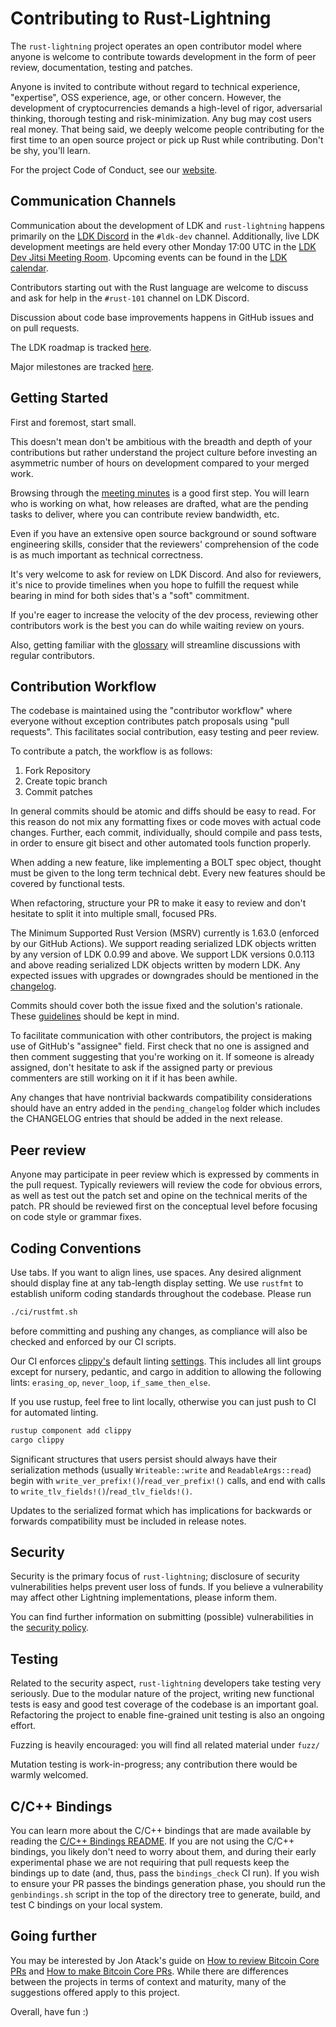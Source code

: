 Contributing to Rust-Lightning
==============================

The `rust-lightning` project operates an open contributor model where anyone is
welcome to contribute towards development in the form of peer review,
documentation, testing and patches.

Anyone is invited to contribute without regard to technical experience,
"expertise", OSS experience, age, or other concern. However, the development of
cryptocurrencies demands a high-level of rigor, adversarial thinking, thorough
testing and risk-minimization. Any bug may cost users real money. That being
said, we deeply welcome people contributing for the first time to an open source
project or pick up Rust while contributing. Don't be shy, you'll learn.

For the project Code of Conduct, see our [website](https://lightningdevkit.org/code_of_conduct).

Communication Channels
-----------------------

Communication about the development of LDK and `rust-lightning` happens
primarily on the [LDK Discord](https://discord.gg/5AcknnMfBw) in the `#ldk-dev`
channel. Additionally, live LDK development meetings are held every other
Monday 17:00 UTC in the [LDK Dev Jitsi Meeting
Room](https://meet.jit.si/ldkdevmeeting). Upcoming events can be found in the
[LDK calendar](https://calendar.google.com/calendar/embed?src=c_e6fv6vlshbpoob2mmbvblkkoj4%40group.calendar.google.com).

Contributors starting out with the Rust language are welcome to discuss and ask
for help in the `#rust-101` channel on LDK Discord.

Discussion about code base improvements happens in GitHub issues and on pull
requests.

The LDK roadmap is tracked [here](https://github.com/orgs/lightningdevkit/projects/2).

Major milestones are tracked [here](https://github.com/lightningdevkit/rust-lightning/milestones?direction=asc&sort=title&state=open).

Getting Started
---------------

First and foremost, start small.

This doesn't mean don't be ambitious with the breadth and depth of your
contributions but rather understand the project culture before investing an
asymmetric number of hours on development compared to your merged work.

Browsing through the [meeting minutes](https://github.com/lightningdevkit/rust-lightning/wiki/Meeting-Notes)
is a good first step. You will learn who is working on what, how releases are
drafted, what are the pending tasks to deliver, where you can contribute review
bandwidth, etc.

Even if you have an extensive open source background or sound software
engineering skills, consider that the reviewers' comprehension of the code is as
much important as technical correctness.

It's very welcome to ask for review on LDK Discord. And also for reviewers, it's
nice to provide timelines when you hope to fulfill the request while bearing in
mind for both sides that's a "soft" commitment.

If you're eager to increase the velocity of the dev process, reviewing other
contributors work is the best you can do while waiting review on yours.

Also, getting familiar with the [glossary](GLOSSARY.md) will streamline
discussions with regular contributors.

Contribution Workflow
---------------------

The codebase is maintained using the "contributor workflow" where everyone
without exception contributes patch proposals using "pull requests". This
facilitates social contribution, easy testing and peer review.

To contribute a patch, the workflow is as follows:

  1. Fork Repository
  2. Create topic branch
  3. Commit patches

In general commits should be atomic and diffs should be easy to read.
For this reason do not mix any formatting fixes or code moves with
actual code changes. Further, each commit, individually, should compile
and pass tests, in order to ensure git bisect and other automated tools
function properly.

When adding a new feature, like implementing a BOLT spec object, thought
must be given to the long term technical debt. Every new features should
be covered by functional tests.

When refactoring, structure your PR to make it easy to review and don't
hesitate to split it into multiple small, focused PRs.

The Minimum Supported Rust Version (MSRV) currently is 1.63.0 (enforced by
our GitHub Actions). We support reading serialized LDK objects written by any
version of LDK 0.0.99 and above. We support LDK versions 0.0.113 and above
reading serialized LDK objects written by modern LDK. Any expected issues with
upgrades or downgrades should be mentioned in the [changelog](CHANGELOG.md).

Commits should cover both the issue fixed and the solution's rationale. These
[guidelines](https://chris.beams.io/posts/git-commit/) should be kept in mind.

To facilitate communication with other contributors, the project is making use
of GitHub's "assignee" field. First check that no one is assigned and then
comment suggesting that you're working on it. If someone is already assigned,
don't hesitate to ask if the assigned party or previous commenters are still
working on it if it has been awhile.

Any changes that have nontrivial backwards compatibility considerations should
have an entry added in the `pending_changelog` folder which includes the
CHANGELOG entries that should be added in the next release.

Peer review
-----------

Anyone may participate in peer review which is expressed by comments in the pull
request. Typically reviewers will review the code for obvious errors, as well as
test out the patch set and opine on the technical merits of the patch. PR should
be reviewed first on the conceptual level before focusing on code style or
grammar fixes.

Coding Conventions
------------------

Use tabs. If you want to align lines, use spaces. Any desired alignment should
display fine at any tab-length display setting. We use `rustfmt` to establish
uniform coding standards throughout the codebase. Please run

```bash
./ci/rustfmt.sh
```

before committing and pushing any changes, as compliance will also be checked
and enforced by our CI scripts.

Our CI enforces [clippy's](https://github.com/rust-lang/rust-clippy) default
linting
[settings](https://rust-lang.github.io/rust-clippy/rust-1.39.0/index.html). This
includes all lint groups except for nursery, pedantic, and cargo in addition to
allowing the following lints: `erasing_op`, `never_loop`, `if_same_then_else`.

If you use rustup, feel free to lint locally, otherwise you can just push to CI
for automated linting.

```bash
rustup component add clippy
cargo clippy
```

Significant structures that users persist should always have their serialization
methods (usually `Writeable::write` and `ReadableArgs::read`) begin with
`write_ver_prefix!()`/`read_ver_prefix!()` calls, and end with calls to
`write_tlv_fields!()`/`read_tlv_fields!()`.

Updates to the serialized format which has implications for backwards or
forwards compatibility must be included in release notes.

Security
--------

Security is the primary focus of `rust-lightning`; disclosure of security
vulnerabilities helps prevent user loss of funds. If you believe a vulnerability
may affect other Lightning implementations, please inform them.

You can find further information on submitting (possible) vulnerabilities in the
[security policy](SECURITY.md).

Testing
-------

Related to the security aspect, `rust-lightning` developers take testing very
seriously. Due to the modular nature of the project, writing new functional
tests is easy and good test coverage of the codebase is an important goal.
Refactoring the project to enable fine-grained unit testing is also an ongoing
effort.

Fuzzing is heavily encouraged: you will find all related material under `fuzz/`

Mutation testing is work-in-progress; any contribution there would be warmly
welcomed.

C/C++ Bindings
--------------

You can learn more about the C/C++ bindings that are made available by reading
the [C/C++ Bindings README](https://github.com/lightningdevkit/ldk-c-bindings/blob/main/lightning-c-bindings/README.md).
If you are not using the C/C++ bindings, you likely don't need to worry about
them, and during their early experimental phase we are not requiring that pull
requests keep the bindings up to date (and, thus, pass the `bindings_check` CI
run). If you wish to ensure your PR passes the bindings generation phase, you
should run the `genbindings.sh` script in the top of the directory tree to
generate, build, and test C bindings on your local system.

Going further
-------------

You may be interested by Jon Atack's guide on [How to review Bitcoin Core PRs](https://github.com/jonatack/bitcoin-development/blob/master/how-to-review-bitcoin-core-prs.md)
and [How to make Bitcoin Core PRs](https://github.com/jonatack/bitcoin-development/blob/master/how-to-make-bitcoin-core-prs.md).
While there are differences between the projects in terms of context and
maturity, many of the suggestions offered apply to this project.

Overall, have fun :)
